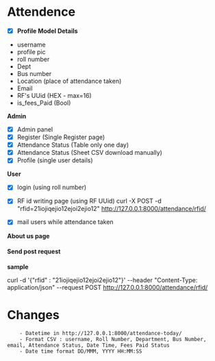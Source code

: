 # Attendence

 - [x] **Profile Model Details** 
 - username
 - profile pic
 - roll number
 - Dept
 - Bus number
 - Location (place of attendance taken)
 - Email 
 - RF's UUid (HEX - max=16)
 - is_fees_Paid (Bool)

 

**Admin** 
 - [x] Admin panel 
 - [x] Register (Single Register page)
 - [x] Attendance Status  (Table only one day) 
 - [x] Attendance Status  (Sheet CSV download manually) 
 - [x] Profile (single user details)

**User** 
- [x] login  (using roll number)
- [x] RF id writing page  (using RF UUid)
        curl -X POST -d "rfid=21iojiqejio12ejoi2ejio12" http://127.0.0.1:8000/attendance/rfid/

- [x] mail users while attendance taken  

 
**About us page**

 


#### Send post request 
**sample**

curl -d '{"rfid" : "21iojiqejio12ejoi2ejio12"}'  --header "Content-Type: application/json" --request POST http://127.0.0.1:8000/attendance/rfid/


# Changes
        - Datetime in http://127.0.0.1:8000/attendance-today/
        - Format CSV : username, Roll Number, Department, Bus Number, email, Attendance Status, Date Time, Fees Paid Status
        - Date time format DD/MMM, YYYY HH:MM:SS
